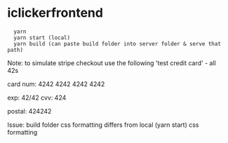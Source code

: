 # iclickerfrontend

```
  yarn 
  yarn start (local)
  yarn build (can paste build folder into server folder & serve that path)
```

  Note: to simulate stripe checkout use the following 'test credit card' - all 42s
  
  card num: 4242 4242 4242 4242
  
  exp: 42/42 cvv: 424
  
  postal: 424242

  Issue: build folder css formatting differs from local (yarn start) css formatting

